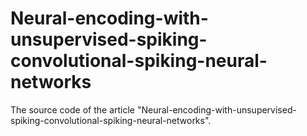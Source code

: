 # Neural-encoding-with-unsupervised-spiking-convolutional-spiking-neural-networks
The source code of the article "Neural-encoding-with-unsupervised-spiking-convolutional-spiking-neural-networks".
